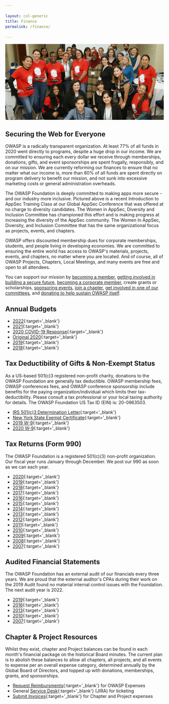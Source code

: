```yaml
---

layout: col-generic
title: Finance
permalink: /finance/

---
```

![Women in AppSec Training at Global AppSec DC](/assets/images/web/wia_dc.png)

## Securing the Web for Everyone

OWASP is a radically transparent organization. At least 77% of all funds in 2020 went directly to programs, despite a huge drop in our income. We are committed to ensuring each every dollar we receive through memberships, donations, gifts, and event sponsorships are spent frugally, responsibly, and on our mission. We are currently reforming our finances to ensure that no matter what our income is, more than 80% of all funds are spent directly on program delivery to benefit our mission, and not sunk into excessive marketing costs or general administration overheads. 

The OWASP Foundation is deeply committed to making apps more secure - and our industry more inclusive. Pictured above is a recent Introduction to AppSec Training Class at our Global AppSec Conference that was offered at no charge to diversity candidates. The Women in AppSec, Diversity and Inclusion Committee has championed this effort and is making progress at increasing the diversity of the AppSec community. The Women In AppSec, Diversity, and Inclusion Committee that has the same organizational focus as projects, events, and chapters.

OWASP offers discounted membership dues for corporate memberships, students, and people living in developing economies. We are committed to ensuring the entire world has access to OWASP's materials, projects, events, and chapters, no matter where you are located. And of course, all of OWASP Projects, Chapters, Local Meetings, and many events are free and open to all attendees.

You can support our mission by [becoming a member](https://owasp.org/membership/), [getting involved in building a secure future](https://owasp.org/projects/), [becoming a corporate member](https://owasp.org/supporters/), create grants or scholarships, [sponsoring events](https://owasp.org/pages/corporate-sponsorships), [join a chapter](https://owasp.org/chapters/), [get involved in one of our committees](https://owasp.org/committees/), and [donating to help sustain OWASP itself](https://owasp.org/donate/).

## Annual Budgets

- [2022](/www-staff/budget/2022){:target='_blank'}
- [2021](/www-staff/budget/2021){:target='_blank'}
- [2020 COVID-19 Response](/www-staff/budget/2020-modelz){:target='_blank'}
- [Original 2020](/www-staff/budget/2020){:target='_blank'}
- [2019](/assets/financial/2019_OWASP_Budget.pdf){:target='_blank'}
- [2018](/assets/financial/2018_OWASP_Budget.pdf){:target='_blank'}

## Tax Deductibility of Gifts & Non-Exempt Status

As a US-based 501(c)3 registered non-profit charity, donations to the OWASP Foundation are generally tax deductible. OWASP membership fees, OWASP conferences fees, and OWASP conference sponsorship include benefits for the paying organization/individual which limits their tax-deductibility. Please consult a tax professional or your local taxing authority for details. The OWASP Foundation US Tax ID (EIN) is: 20-0963503.

- [IRS 501(c)3 Determination Letter](/assets/legal/OWASP_IRS501c3DeterminationLetter.pdf){:target='_blank'}
- [New York State Exempt Certificate](/assets/legal/NY_Exempt_Organization_Certificate.pdf){:target='_blank'}
- [2019 W-9](/assets/legal/2019_W9.pdf){:target='_blank'}
- [2020 W-9](/assets/financial/2020-Form-W-9.pdf){:target='_blank'}

## Tax Returns (Form 990)

The OWASP Foundation is a registered 501(c)(3) non-profit organization. Our fiscal year runs January through December. We post our 990 as soon as we can each year.

- [2020](/assets/financial-taxreturns/2020_Form_990.pdf){:target='_blank'}
- [2019](/assets/financial-taxreturns/2019_Form_990.pdf){:target='_blank'}
- [2018](/assets/financial-taxreturns/2018_Form_990.pdf){:target='_blank'}
- [2017](/assets/financial-taxreturns/2017_Form_990.pdf){:target='_blank'}
- [2016](/assets/financial-taxreturns/2016_Form_990.pdf){:target='_blank'}
- [2015](/assets/financial-taxreturns/2015_Form_990.pdf){:target='_blank'}
- [2014](/assets/financial-taxreturns/2014_Form_990.pdf){:target='_blank'}
- [2013](/assets/financial-taxreturns/2013_Form_990.pdf){:target='_blank'}
- [2012](/assets/financial-taxreturns/2012_Form_990.pdf){:target='_blank'}
- [2011](/assets/financial-taxreturns/2011_Form_990.pdf){:target='_blank'}
- [2010](/assets/financial-taxreturns/2010_Form_990.pdf){:target='_blank'}
- [2009](/assets/financial-taxreturns/2009_Form_990.pdf){:target='_blank'}
- [2008](/assets/financial-taxreturns/2008_Form_990.pdf){:target='_blank'}
- [2007](/assets/financial-taxreturns/2007_Form_990.pdf){:target='_blank'}

## Audited Financial Statements

The OWASP Foundation has an external audit of our financials every three years. We are proud that the external auditor's CPAs during their work on the 2019 Audit found no material internal control issues with the Foundation. The next audit year is 2022.

- [2019](/assets/financial-audits/OWASP_Audit_Report_2019.pdf){:target='_blank'}
- [2016](/assets/financial-audits/OWASP_Audit_Report_2016.pdf){:target='_blank'}
- [2013](/assets/financial-audits/OWASP_Audit_Report_2013.pdf){:target='_blank'}
- [2010](/assets/financial-audits/OWASP_Audit_Report_2010.pdf){:target='_blank'}
- [2007](/assets/financial-audits/OWASP_Audit_Report_2007.pdf){:target='_blank'}

## Chapter & Project Resources

Whilst they exist, chapter and Project balances can be found in each month's financial package on the historical Board minutes. The current plan is to abolish these balances to allow all chapters, all projects, and all events to expense per an overall expense category, determined annually by the Global Board of Directors, and topped up with donations, memberships, grants, and sponsorships.

- [Request Reimbursments](https://owasporg.atlassian.net/servicedesk/customer/portal/4/group/9){:target='_blank'} for OWASP Expenses
- General [Service Desk](https://owasporg.atlassian.net/servicedesk/customer/portals){:target='_blank'} (JIRA) for ticketing
- [Submit Invoices](https://owasporg.atlassian.net/servicedesk/customer/portal/4/group/12){:target='_blank'} for Chapter and Project expenses
